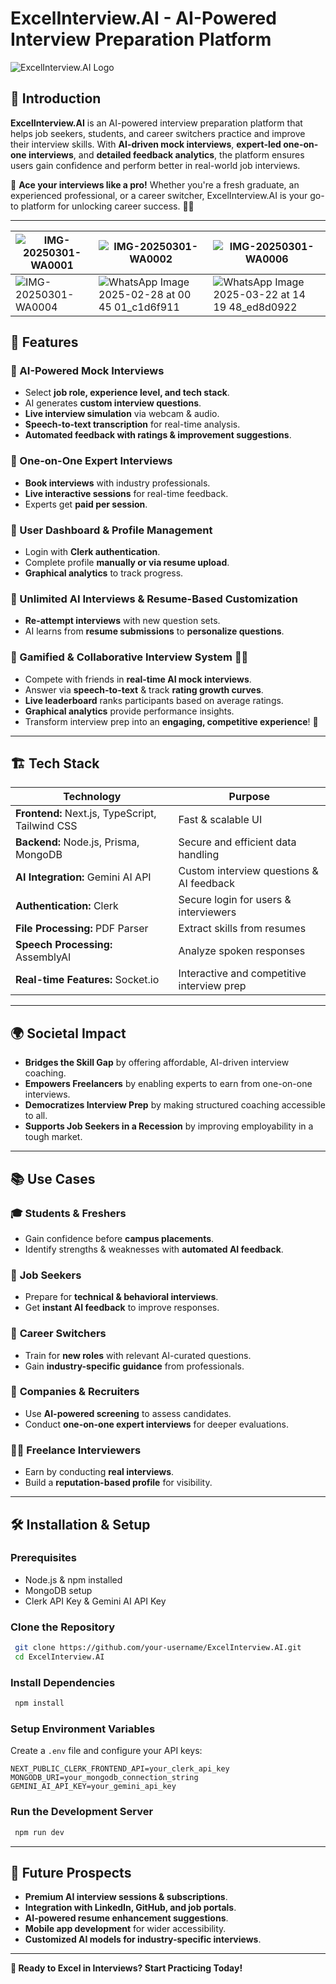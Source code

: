 # ExcelInterview.AI - AI-Powered Interview Preparation Platform

![ExcelInterview.AI Logo](https://github.com/user-attachments/assets/bdaf1b81-914b-4f60-b3f2-d683455732de)

## 🚀 Introduction

**ExcelInterview.AI** is an AI-powered interview preparation platform that helps job seekers, students, and career switchers practice and improve their interview skills. With **AI-driven mock interviews**, **expert-led one-on-one interviews**, and **detailed feedback analytics**, the platform ensures users gain confidence and perform better in real-world job interviews.

🔹 **Ace your interviews like a pro!** Whether you're a fresh graduate, an experienced professional, or a career switcher, ExcelInterview.AI is your go-to platform for unlocking career success. 🚀💼

---

| ![IMG-20250301-WA0001](https://github.com/user-attachments/assets/fce225f0-4f28-4ce9-91c0-4a15580819c9) | ![IMG-20250301-WA0002](https://github.com/user-attachments/assets/9eb90e66-0dd7-4a31-a12c-76024499d2da) | ![IMG-20250301-WA0006](https://github.com/user-attachments/assets/f78cfae9-f413-40ad-b8c1-61943d237097) |
|------------------------------|------------------------------|------------------------------|
| ![IMG-20250301-WA0004](https://github.com/user-attachments/assets/4428b89a-99ab-40fd-a54e-62445de43b96) | ![WhatsApp Image 2025-02-28 at 00 45 01_c1d6f911](https://github.com/user-attachments/assets/08cf0ad6-666d-4041-a5cb-fc7ce704a9b4) | ![WhatsApp Image 2025-03-22 at 14 19 48_ed8d0922](https://github.com/user-attachments/assets/f542a898-19d8-45e9-9697-843bda378492)


## 📌 Features

### 🔹 AI-Powered Mock Interviews
- Select **job role, experience level, and tech stack**.
- AI generates **custom interview questions**.
- **Live interview simulation** via webcam & audio.
- **Speech-to-text transcription** for real-time analysis.
- **Automated feedback with ratings & improvement suggestions**.

### 🔹 One-on-One Expert Interviews
- **Book interviews** with industry professionals.
- **Live interactive sessions** for real-time feedback.
- Experts get **paid per session**.

### 🔹 User Dashboard & Profile Management
- Login with **Clerk authentication**.
- Complete profile **manually or via resume upload**.
- **Graphical analytics** to track progress.

### 🔹 Unlimited AI Interviews & Resume-Based Customization
- **Re-attempt interviews** with new question sets.
- AI learns from **resume submissions** to **personalize questions**.

### 🔹 Gamified & Collaborative Interview System 🎯🔥
- Compete with friends in **real-time AI mock interviews**.
- Answer via **speech-to-text** & track **rating growth curves**.
- **Live leaderboard** ranks participants based on average ratings.
- **Graphical analytics** provide performance insights.
- Transform interview prep into an **engaging, competitive experience**! 🚀

---

## 🏗️ Tech Stack

| **Technology**     | **Purpose** |
|--------------------|------------|
| **Frontend:** Next.js, TypeScript, Tailwind CSS | Fast & scalable UI |
| **Backend:** Node.js, Prisma, MongoDB | Secure and efficient data handling |
| **AI Integration:** Gemini AI API | Custom interview questions & AI feedback |
| **Authentication:** Clerk | Secure login for users & interviewers |
| **File Processing:** PDF Parser | Extract skills from resumes |
| **Speech Processing:** AssemblyAI | Analyze spoken responses |
| **Real-time Features:** Socket.io | Interactive and competitive interview prep |

---

## 🌍 Societal Impact

- **Bridges the Skill Gap** by offering affordable, AI-driven interview coaching.
- **Empowers Freelancers** by enabling experts to earn from one-on-one interviews.
- **Democratizes Interview Prep** by making structured coaching accessible to all.
- **Supports Job Seekers in a Recession** by improving employability in a tough market.

---

## 📚 Use Cases

### 🎓 **Students & Freshers**
- Gain confidence before **campus placements**.
- Identify strengths & weaknesses with **automated AI feedback**.

### 💼 **Job Seekers**
- Prepare for **technical & behavioral interviews**.
- Get **instant AI feedback** to improve responses.

### 🔄 **Career Switchers**
- Train for **new roles** with relevant AI-curated questions.
- Gain **industry-specific guidance** from professionals.

### 🏢 **Companies & Recruiters**
- Use **AI-powered screening** to assess candidates.
- Conduct **one-on-one expert interviews** for deeper evaluations.

### 👨‍🏫 **Freelance Interviewers**
- Earn by conducting **real interviews**.
- Build a **reputation-based profile** for visibility.

---

## 🛠️ Installation & Setup

### Prerequisites
- Node.js & npm installed
- MongoDB setup
- Clerk API Key & Gemini AI API Key

### Clone the Repository
```bash
 git clone https://github.com/your-username/ExcelInterview.AI.git
 cd ExcelInterview.AI
```

### Install Dependencies
```bash
 npm install
```

### Setup Environment Variables
Create a `.env` file and configure your API keys:
```env
NEXT_PUBLIC_CLERK_FRONTEND_API=your_clerk_api_key
MONGODB_URI=your_mongodb_connection_string
GEMINI_AI_API_KEY=your_gemini_api_key
```

### Run the Development Server
```bash
 npm run dev
```

---

## 🔮 Future Prospects

- **Premium AI interview sessions & subscriptions**.
- **Integration with LinkedIn, GitHub, and job portals**.
- **AI-powered resume enhancement suggestions**.
- **Mobile app development** for wider accessibility.
- **Customized AI models for industry-specific interviews**.

---

**🚀 Ready to Excel in Interviews? Start Practicing Today!**
